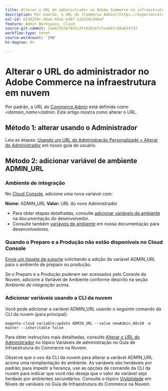 ```yaml
---
title: Alterar o URL do administrador no Adobe Commerce na infraestrutura em nuvem
description: Por padrão, o URL do [Commerce Admin](https://experienceleague.adobe.com/en/docs/commerce-admin/start/admin/admin) é definido como *&lt;domain\_name&gt;/admin*. Este artigo mostra como alterar o URL.
exl-id: 6236370c-e0a2-45a6-a38f-12e219c540af
feature: Admin Workspace, Cloud
source-git-commit: 2aeb2355b74d1cdfc62b5e7c5aa04fcd0a654733
workflow-type: tm+mt
source-wordcount: '290'
ht-degree: 0%

---
```


# Alterar o URL do administrador no Adobe Commerce na infraestrutura em nuvem

Por padrão, a URL do [Commerce Admin](https://experienceleague.adobe.com/docs/commerce-admin/start/admin/admin.html) está definida como *&lt;domain\_name>/admin*. Este artigo mostra como alterar o URL.

## Método 1: alterar usando o Administrador

Leia as etapas: [Usando um URL de Administração Personalizado > Alterar do Administrador](https://experienceleague.adobe.com/docs/commerce-admin/stores-sales/site-store/store-urls.html#use-a-custom-admin-url) em nosso guia do usuário.

## Método 2: adicionar variável de ambiente ADMIN\_URL

### Ambiente de integração

No [Cloud Console](https://experienceleague.adobe.com/docs/commerce-cloud-service/user-guide/project/overview.html), adicione uma nova variável com:

**Nome:** ADMIN\_URL **Valor:** URL do novo Administrador

* Para obter etapas detalhadas, consulte [adicionar variáveis de ambiente](https://experienceleague.adobe.com/docs/commerce-cloud-service/user-guide/project/overview.html#configure-environment) na documentação do desenvolvedor.
* Consulte também [variáveis de ambiente](https://experienceleague.adobe.com/docs/commerce-cloud-service/user-guide/configure/env/stage/variables-admin.html) em nossa documentação para desenvolvedores.

### Quando o Preparo e a Produção não estão disponíveis no Cloud Console

[Envie um tíquete de suporte](/help/help-center-guide/help-center/magento-help-center-user-guide.md#submit-ticket) solicitando a adição da variável ADMIN\_URL para o ambiente de preparo ou produção.

Se o Preparo e a Produção puderem ser acessados pelo Console da Nuvem, adicione a Variável de Ambiente conforme descrito na seção *Ambiente de integração* acima.

### Adicionar variáveis usando a CLI da nuvem

Você pode adicionar a variável ADMIN\_URL usando o seguinte comando da CLI da nuvem (para principal):

`magento-cloud variable:update ADMIN_URL --value newAdmin_A8v10 -e master --inheritable false`

Para obter instruções mais detalhadas, consulte [Alterar o URL do Administrador](https://experienceleague.adobe.com/docs/commerce-cloud-service/user-guide/configure/env/stage/variables-admin.html?lang=en#change-the-admin-url) no tópico Variáveis de administração no Guia de Infraestrutura do Commerce na Nuvem.

Observe que o uso da CLI da nuvem para alterar a variável ADMIN\_URL aciona uma reimplantação do ambiente. As variáveis são herdáveis por padrão; para impedir a herança, use as opções de comando da CLI da nuvem para indicar que você não deseja que o valor da variável seja herdado por ambientes secundários. Consulte o tópico [Visibilidade](https://experienceleague.adobe.com/docs/commerce-cloud-service/user-guide/configure/env/variable-levels.html#visibility) em Níveis de variáveis no Guia de Infraestrutura do Commerce na Nuvem.
